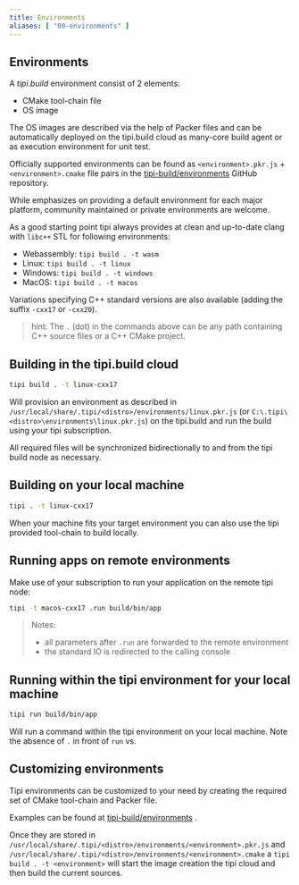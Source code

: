 ```yaml
---
title: Environments
aliases: [ "00-environments" ]
---
```


## Environments

A _tipi.build_ environment consist of 2 elements:

- CMake tool-chain file
- OS image

The OS images are described via the help of Packer files and can be automatically deployed on the tipi.build cloud as many-core build agent or as execution environment for unit test.

Officially supported environments can be found as `<environment>.pkr.js` + `<environment>.cmake` file pairs in the [tipi-build/environments](https://github.com/tipi-build/environments) GitHub repository.

While emphasizes on providing a default environment for each major platform, community maintained or private environments are welcome.

As a good starting point tipi always provides at clean and up-to-date clang with `libc++` STL for following environments:

- Webassembly: `tipi build . -t wasm`
- Linux:  `tipi build . -t linux`
- Windows: `tipi build . -t windows`
- MacOS: `tipi build . -t macos`

Variations specifying C++ standard versions are also available (adding the suffix `-cxx17` or `-cxx20`).

> hint: The `.` (dot) in the commands above can be any path containing C++ source files or a C++ CMake project.

## Building in the tipi.build cloud

```bash
tipi build . -t linux-cxx17 
```

Will provision an environment as described in `/usr/local/share/.tipi/<distro>/environments/linux.pkr.js` (or `C:\.tipi\<distro>\environments\linux.pkr.js`) on the tipi.build and run the build using your tipi subscription.

All required files will be synchronized bidirectionally to and from the tipi build node as necessary.

## Building on your local machine

```bash
tipi . -t linux-cxx17
```

When your machine fits your target environment you can also use the tipi provided tool-chain to build locally.

## Running apps on remote environments

Make use of your subscription to run your application on the remote tipi node:

```bash
tipi -t macos-cxx17 .run build/bin/app
```

> Notes:
>
> - all parameters after `.run` are forwarded to the remote environment
> - the standard IO is redirected to the calling console

## Running within the tipi environment for your local machine

```bash
tipi run build/bin/app
```

Will run a command within the tipi environment on your local machine. Note the absence of `.` in front of `run` vs.

## Customizing environments

Tipi environments can be customized to your need by creating the required set of CMake tool-chain and Packer file.

Examples can be found at [tipi-build/environments](https://github.com/tipi-build/environments) .

Once they are stored in `/usr/local/share/.tipi/<distro>/environments/<environment>.pkr.js` and `/usr/local/share/.tipi/<distro>/environments/<environment>.cmake` a `tipi build . -t <environment>` will start the image creation the tipi cloud and then build the current sources.

[^1]: to have an environment definition curated, please submit a pull request to [tipi-build/environments](https://github.com/tipi-build/environments) on GitHub. Tipi will then take care of having the images maintained and deployment ready at all time.

